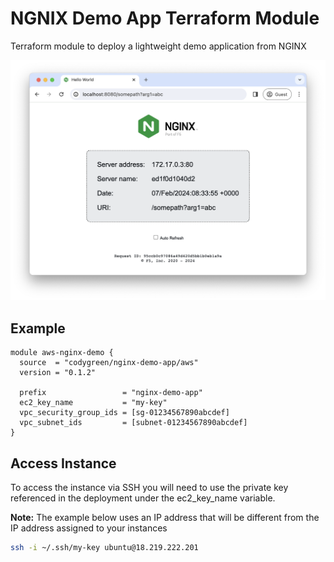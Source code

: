 # NGNIX Demo App Terraform Module
Terraform module to deploy a lightweight demo application from NGINX

![hello](https://github.com/nginxinc/NGINX-Demos/raw/master/nginx-hello/hello.png)

## Example
```hcl
module aws-nginx-demo {
  source  = "codygreen/nginx-demo-app/aws"
  version = "0.1.2"

  prefix                 = "nginx-demo-app"
  ec2_key_name           = "my-key"
  vpc_security_group_ids = [sg-01234567890abcdef]
  vpc_subnet_ids         = [subnet-01234567890abcdef]
}
```
## Access Instance
To access the instance via SSH you will need to use the private key referenced in the deployment under the ec2_key_name variable.  

**Note:** The example below uses an IP address that will be different from the IP address assigned to your instances 
```bash
ssh -i ~/.ssh/my-key ubuntu@18.219.222.201
```
